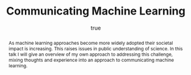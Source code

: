 ---
abstract: As machine learning approaches become more widely adopted their societal
  impact is increasing. This raises issues in public understanding of science. In
  this talk I will give an overview of my own approach to addressing this challenge,
  mixing thoughts and experience into an approach to communicating machine learning.
author:
- family: Lawrence
  given: Neil D.
  gscholar: r3SJcvoAAAAJ
  institute: University of Sheffield
  twitter: lawrennd
  url: http://inverseprobability.com
categories:
- Lawrence-edinburgh16
day: '31'
errata: []
extras: []
key: Lawrence-edinburgh16
layout: talk
month: 8
published: 2016-08-31
reveal: 2016-08-31-communicating-machine-learning.slides.html
section: pre
title: Communicating Machine Learning
venue: Symposium on Communicating Machine Learning, Edinburgh
year: '2016'
---